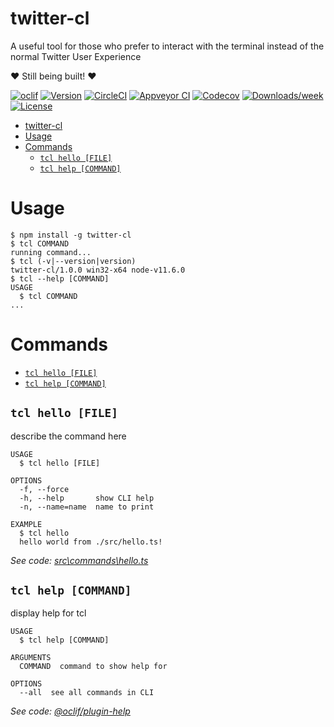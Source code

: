 # twitter-cl

A useful tool for those who prefer to interact with the terminal instead of the normal Twitter User Experience

❤ Still being built! ❤

[![oclif](https://img.shields.io/badge/cli-oclif-brightgreen.svg)](https://oclif.io)
[![Version](https://img.shields.io/npm/v/twitter-cl.svg)](https://npmjs.org/package/twitter-cl)
[![CircleCI](https://circleci.com/gh/leeandher/twitter-cl/tree/master.svg?style=shield)](https://circleci.com/gh/leeandher/twitter-cl/tree/master)
[![Appveyor CI](https://ci.appveyor.com/api/projects/status/github/leeandher/twitter-cl?branch=master&svg=true)](https://ci.appveyor.com/project/leeandher/twitter-cl/branch/master)
[![Codecov](https://codecov.io/gh/leeandher/twitter-cl/branch/master/graph/badge.svg)](https://codecov.io/gh/leeandher/twitter-cl)
[![Downloads/week](https://img.shields.io/npm/dw/twitter-cl.svg)](https://npmjs.org/package/twitter-cl)
[![License](https://img.shields.io/npm/l/twitter-cl.svg)](https://github.com/leeandher/twitter-cl/blob/master/package.json)

<!-- toc -->

- [twitter-cl](#twitter-cl)
- [Usage](#usage)
- [Commands](#commands)
  - [`tcl hello [FILE]`](#tcl-hello-file)
  - [`tcl help [COMMAND]`](#tcl-help-command)
    <!-- tocstop -->

# Usage

<!-- usage -->

```sh-session
$ npm install -g twitter-cl
$ tcl COMMAND
running command...
$ tcl (-v|--version|version)
twitter-cl/1.0.0 win32-x64 node-v11.6.0
$ tcl --help [COMMAND]
USAGE
  $ tcl COMMAND
...
```

<!-- usagestop -->

# Commands

<!-- commands -->

- [`tcl hello [FILE]`](#tcl-hello-file)
- [`tcl help [COMMAND]`](#tcl-help-command)

## `tcl hello [FILE]`

describe the command here

```
USAGE
  $ tcl hello [FILE]

OPTIONS
  -f, --force
  -h, --help       show CLI help
  -n, --name=name  name to print

EXAMPLE
  $ tcl hello
  hello world from ./src/hello.ts!
```

_See code: [src\commands\hello.ts](https://github.com/leeandher/twitter-cl/blob/v1.0.0/src\commands\hello.ts)_

## `tcl help [COMMAND]`

display help for tcl

```
USAGE
  $ tcl help [COMMAND]

ARGUMENTS
  COMMAND  command to show help for

OPTIONS
  --all  see all commands in CLI
```

_See code: [@oclif/plugin-help](https://github.com/oclif/plugin-help/blob/v2.1.4/src\commands\help.ts)_

<!-- commandsstop -->
